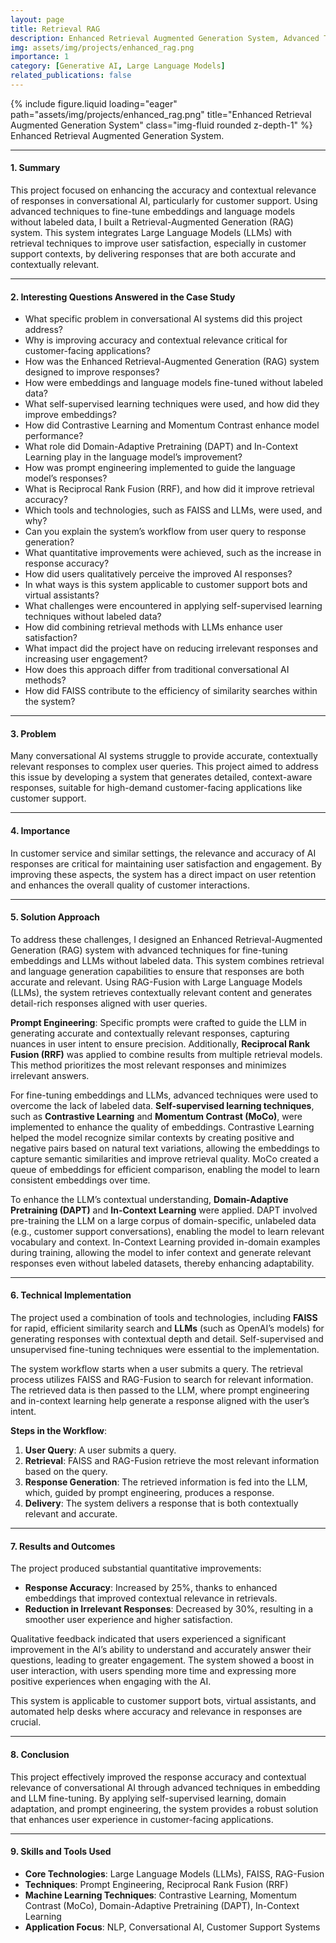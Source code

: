 ```yaml
---
layout: page
title: Retrieval RAG
description: Enhanced Retrieval Augmented Generation System, Advanced Techniques for Improved Context and Accuracy in Conversational AI
img: assets/img/projects/enhanced_rag.png
importance: 1
category: [Generative AI, Large Language Models]
related_publications: false
---
```


<!-- ### **Case Study: Advanced AI-Driven Pathology for Enhanced Cancer Detection and Tumor Localization** -->

<div class="row justify-content-sm-center">
  <div class="col-sm-8 mt-3 mt-md-0">
    {% include figure.liquid loading="eager" path="assets/img/projects/enhanced_rag.png" title="Enhanced Retrieval Augmented Generation System" class="img-fluid rounded z-depth-1" %}
  </div>
</div>
<div class="caption">
    Enhanced Retrieval Augmented Generation System.
</div>

---

#### **1. Summary**

This project focused on enhancing the accuracy and contextual relevance of responses in conversational AI, particularly for customer support. Using advanced techniques to fine-tune embeddings and language models without labeled data, I built a Retrieval-Augmented Generation (RAG) system. This system integrates Large Language Models (LLMs) with retrieval techniques to improve user satisfaction, especially in customer support contexts, by delivering responses that are both accurate and contextually relevant.

---

#### **2. Interesting Questions Answered in the Case Study**

- What specific problem in conversational AI systems did this project address?
- Why is improving accuracy and contextual relevance critical for customer-facing applications?
- How was the Enhanced Retrieval-Augmented Generation (RAG) system designed to improve responses?
- How were embeddings and language models fine-tuned without labeled data?
- What self-supervised learning techniques were used, and how did they improve embeddings?
- How did Contrastive Learning and Momentum Contrast enhance model performance?
- What role did Domain-Adaptive Pretraining (DAPT) and In-Context Learning play in the language model’s improvement?
- How was prompt engineering implemented to guide the language model’s responses?
- What is Reciprocal Rank Fusion (RRF), and how did it improve retrieval accuracy?
- Which tools and technologies, such as FAISS and LLMs, were used, and why?
- Can you explain the system’s workflow from user query to response generation?
- What quantitative improvements were achieved, such as the increase in response accuracy?
- How did users qualitatively perceive the improved AI responses?
- In what ways is this system applicable to customer support bots and virtual assistants?
- What challenges were encountered in applying self-supervised learning techniques without labeled data?
- How did combining retrieval methods with LLMs enhance user satisfaction?
- What impact did the project have on reducing irrelevant responses and increasing user engagement?
- How does this approach differ from traditional conversational AI methods?
- How did FAISS contribute to the efficiency of similarity searches within the system?

---

#### **3. Problem**

Many conversational AI systems struggle to provide accurate, contextually relevant responses to complex user queries. This project aimed to address this issue by developing a system that generates detailed, context-aware responses, suitable for high-demand customer-facing applications like customer support.

---

#### **4. Importance**

In customer service and similar settings, the relevance and accuracy of AI responses are critical for maintaining user satisfaction and engagement. By improving these aspects, the system has a direct impact on user retention and enhances the overall quality of customer interactions.

---

#### **5. Solution Approach**

To address these challenges, I designed an Enhanced Retrieval-Augmented Generation (RAG) system with advanced techniques for fine-tuning embeddings and LLMs without labeled data. This system combines retrieval and language generation capabilities to ensure that responses are both accurate and relevant. Using RAG-Fusion with Large Language Models (LLMs), the system retrieves contextually relevant content and generates detail-rich responses aligned with user queries.

**Prompt Engineering**: Specific prompts were crafted to guide the LLM in generating accurate and contextually relevant responses, capturing nuances in user intent to ensure precision. Additionally, **Reciprocal Rank Fusion (RRF)** was applied to combine results from multiple retrieval models. This method prioritizes the most relevant responses and minimizes irrelevant answers.

For fine-tuning embeddings and LLMs, advanced techniques were used to overcome the lack of labeled data. **Self-supervised learning techniques**, such as **Contrastive Learning** and **Momentum Contrast (MoCo)**, were implemented to enhance the quality of embeddings. Contrastive Learning helped the model recognize similar contexts by creating positive and negative pairs based on natural text variations, allowing the embeddings to capture semantic similarities and improve retrieval quality. MoCo created a queue of embeddings for efficient comparison, enabling the model to learn consistent embeddings over time.

To enhance the LLM’s contextual understanding, **Domain-Adaptive Pretraining (DAPT)** and **In-Context Learning** were applied. DAPT involved pre-training the LLM on a large corpus of domain-specific, unlabeled data (e.g., customer support conversations), enabling the model to learn relevant vocabulary and context. In-Context Learning provided in-domain examples during training, allowing the model to infer context and generate relevant responses even without labeled datasets, thereby enhancing adaptability.

---

#### **6. Technical Implementation**

The project used a combination of tools and technologies, including **FAISS** for rapid, efficient similarity search and **LLMs** (such as OpenAI’s models) for generating responses with contextual depth and detail. Self-supervised and unsupervised fine-tuning techniques were essential to the implementation.

The system workflow starts when a user submits a query. The retrieval process utilizes FAISS and RAG-Fusion to search for relevant information. The retrieved data is then passed to the LLM, where prompt engineering and in-context learning help generate a response aligned with the user’s intent.

**Steps in the Workflow**:
1. **User Query**: A user submits a query.
2. **Retrieval**: FAISS and RAG-Fusion retrieve the most relevant information based on the query.
3. **Response Generation**: The retrieved information is fed into the LLM, which, guided by prompt engineering, produces a response.
4. **Delivery**: The system delivers a response that is both contextually relevant and accurate.

---

#### **7. Results and Outcomes**

The project produced substantial quantitative improvements:
- **Response Accuracy**: Increased by 25%, thanks to enhanced embeddings that improved contextual relevance in retrievals.
- **Reduction in Irrelevant Responses**: Decreased by 30%, resulting in a smoother user experience and higher satisfaction.

Qualitative feedback indicated that users experienced a significant improvement in the AI’s ability to understand and accurately answer their questions, leading to greater engagement. The system showed a boost in user interaction, with users spending more time and expressing more positive experiences when engaging with the AI.

This system is applicable to customer support bots, virtual assistants, and automated help desks where accuracy and relevance in responses are crucial.

---

#### **8. Conclusion**

This project effectively improved the response accuracy and contextual relevance of conversational AI through advanced techniques in embedding and LLM fine-tuning. By applying self-supervised learning, domain adaptation, and prompt engineering, the system provides a robust solution that enhances user experience in customer-facing applications.

---

#### **9. Skills and Tools Used**

- **Core Technologies**: Large Language Models (LLMs), FAISS, RAG-Fusion
- **Techniques**: Prompt Engineering, Reciprocal Rank Fusion (RRF)
- **Machine Learning Techniques**: Contrastive Learning, Momentum Contrast (MoCo), Domain-Adaptive Pretraining (DAPT), In-Context Learning
- **Application Focus**: NLP, Conversational AI, Customer Support Systems




